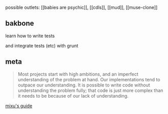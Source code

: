 possible outlets: [[babies are psychic]], [[cdls]], [[mud]], [[muse-clone]]

## bakbone

learn how to write tests

and integrate tests (etc) with grunt

## meta

> Most projects start with high ambitions, and an imperfect understanding of the problem at hand. Our implementations tend to outpace our understanding. It is possible to write code without understanding the problem fully; that code is just more complex than it needs to be because of our lack of understanding.

[mixu's guide](http://singlepageappbook.com/goal.html)


